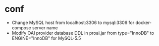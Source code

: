 # conf

- Change MySQL host from localhost:3306 to mysql:3306 for docker-compose server name
- Modify OAI provider database DDL in proai.jar from type="InnoDB" to ENGINE="InnoDB" for MySQL-5.5